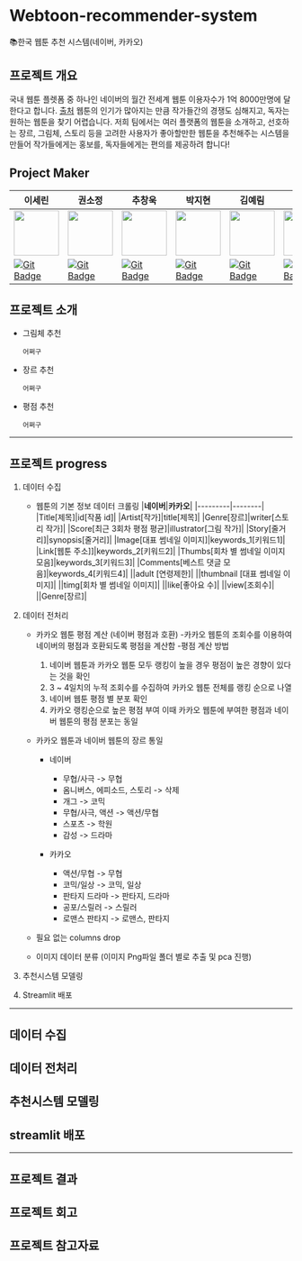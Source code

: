 # Webtoon-recommender-system
📚한국 웹툰 추천 시스템(네이버, 카카오)
## 프로젝트 개요

국내 웹툰 플렛폼 중 하나인 네이버의 월간 전세계 웹툰 이용자수가 1억 8000만명에 달한다고 합니다. [출처](https://www.upinews.kr/newsView/upi202205020041) 웹툰의 인기가 많아지는 만큼 작가들간의 경쟁도 심해지고, 독자는 원하는 웹툰을 찾기 어렵습니다. 저희 팀에서는 여러 플랫폼의 웹툰을 소개하고, 선호하는 장르, 그림체, 스토리 등을 고려한 사용자가 좋아할만한 웹툰을 추천해주는 시스템을 만들어 작가들에게는 홍보를, 독자들에게는 편의를 제공하려 합니다! 

## Project Maker

|  이세린  |  권소정  |  추창욱  |  박지현  |  김예림  |  음이레  |
|--------|--------|--------|--------|--------|--------|
| <img src='https://avatars.githubusercontent.com/u/105341794?v=4' height=80 width=80></img> | <img src='https://avatars.githubusercontent.com/u/105343406?v=4' height=80 width=80></img> | <img src='https://avatars.githubusercontent.com/u/107037722?v=4' height=80 width=80></img> | <img src='https://avatars.githubusercontent.com/u/108461149?v=4' height=80 width=80></img> | <img src='https://avatars.githubusercontent.com/u/105343281?v=4' height=80 width=80></img> | <img src='https://avatars.githubusercontent.com/u/92346855?v=4' height=80 width=80></img> 
| [![Git Badge](http://img.shields.io/badge/-Github-black?style=flat-square&logo=github)](https://github.com/srinlin) | [![Git Badge](http://img.shields.io/badge/-Github-black?style=flat-square&logo=github)](https://github.com/Kwon-Sojung) | [![Git Badge](http://img.shields.io/badge/-Github-black?style=flat-square&logo=github)](https://github.com/chuchacha) | [![Git Badge](http://img.shields.io/badge/-Github-black?style=flat-square&logo=github)](https://github.com/milhaud1201) | [![Git Badge](http://img.shields.io/badge/-Github-black?style=flat-square&logo=github)](https://github.com/yelimlikelion) | [![Git Badge](http://img.shields.io/badge/-Github-black?style=flat-square&logo=github)](https://github.com/yirehE) |


## 프로젝트 소개
* 그림체 추천
  ```
  어쩌구
  ```
  
* 장르 추천
  ```
  어쩌구
  ```
  
* 평점 추천
  ```
  어쩌구
  ```

_ _ _
## 프로젝트 progress
1. 데이터 수집
    * 웹툰의 기본 정보 데이터 크롤링
      |**네이버**|**카카오**|
      |---------|--------|
      |Title[제목]|id[작품 id]|
      |Artist[작가]|title[제목]|
      |Genre[장르]|writer[스토리 작가]|
      |Score[최근 3회차 평점 평균]|illustrator[그림 작가]|
      |Story[줄거리]|synopsis[줄거리]|
      |Image[대표 썸네일 이미지]|keywords_1[키워드1]|
      |Link[웹툰 주소]]|keywords_2[키워드2]|
      |Thumbs[회차 별 썸네일 이미지 모음]|keywords_3[키워드3]|
      |Comments[베스트 댓글 모음]|keywords_4[키워드4]|
      ||adult [연령제한]|
      ||thumbnail [대표 썸네일 이미지]|
      ||timg[회차 별 썸네일 이미지]|
      ||like[좋아요 수]|
      ||view[조회수]|
      ||Genre[장르]|
      
  
2. 데이터 전처리
    * 카카오 웹툰 평점 계산 (네이버 평점과 호환)
      -카카오 웹툰의 조회수를 이용하여 네이버의 평점과 호환되도록 평점을 계산함 
      -평점 계산 방법
        1. 네이버 웹툰과 카카오 웹툰 모두 랭킹이 높을 경우 평점이 높은 경향이 있다는 것을 확인
        2. 3 ~ 4일치의 누적 조회수를 수집하여 카카오 웹툰 전체를 랭킹 순으로 나열
        3. 네이버 웹툰 평점 별 분포 확인
        4. 카카오 랭킹순으로 높은 평점 부여 이때 카카오 웹툰에 부여한 평점과 네이버 웹툰의 평점 분포는 동일

    * 카카오 웹툰과 네이버 웹툰의 장르 통일
     
      - 네이버
        - 무협/사극 -> 무협
        - 옴니버스, 에피소드, 스토리 -> 삭제
        - 개그 -> 코믹
        - 무협/사극, 액션 -> 액션/무협
        - 스포츠 -> 학원
        - 감성 -> 드라마 

      - 카카오
        - 액션/무협 -> 무협
        - 코믹/일상 -> 코믹, 일상
        - 판타지 드라마 -> 판타지, 드라마
        - 공포/스릴러 -> 스릴러
        - 로맨스 판타지 -> 로맨스, 판타지  
    

    * 필요 없는 columns drop
    * 이미지 데이터 분류 (이미지 Png파일 폴더 별로 추출 및 pca 진행)
  
3. 추천시스템 모델링

4. Streamlit 배포
  
_ _ _
## 데이터 수집

## 데이터 전처리

## 추천시스템 모델링

## streamlit 배포

_ _ _
## 프로젝트 결과

## 프로젝트 회고

## 프로젝트 참고자료
